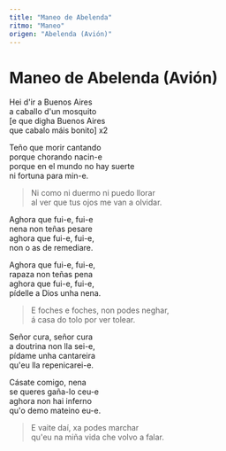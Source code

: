 ```yaml
---
title: "Maneo de Abelenda"
ritmo: "Maneo"
origen: "Abelenda (Avión)"
---
```


# Maneo de Abelenda (Avión)

Hei d'ir a Buenos Aires<br> a caballo d'un mosquito<br> [e que digha Buenos Aires<br> que cabalo máis bonito] x2

Teño que morir cantando <br>porque chorando nacin-e <br>porque en el mundo no hay suerte<br> ni fortuna para min-e.

> Ni como ni duermo ni puedo llorar<br> al ver que tus ojos me van a olvidar.

Aghora que fui-e, fui-e<br> nena non teñas pesare<br> aghora que fui-e, fui-e, <br>non o as de remediare.

Aghora que fui-e, fui-e, <br>rapaza non teñas pena<br> aghora que fui-e, fui-e, <br>pídelle a Dios unha nena.

> E foches e foches, non podes neghar,<br> á casa do tolo por ver tolear.

Señor cura, señor cura<br> a doutrina non lla sei-e,<br> pídame unha cantareira <br>qu'eu lla repenicarei-e.

Cásate comigo, nena<br> se queres gaña-lo ceu-e<br> aghora non hai inferno<br> qu'o demo mateino eu-e.

> E vaite daí, xa podes marchar<br>qu'eu na miña vida che volvo a falar.